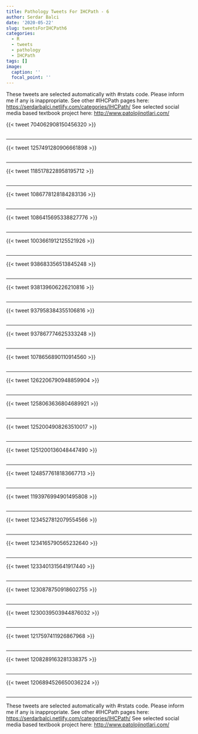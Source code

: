 ```yaml
---
title: Pathology Tweets For IHCPath - 6
author: Serdar Balci
date: '2020-05-22'
slug: tweetsForIHCPath6
categories:
  - R
  - tweets
  - pathology
  - IHCPath
tags: []
image:
  caption: ''
  focal_point: ''
---
```



These tweets are selected automatically with #rstats code. Please inform me if any is inappropriate.
See other #IHCPath pages here: https://serdarbalci.netlify.com/categories/IHCPath/ 
See selected social media based textbook project here: http://www.patolojinotlari.com/

{{< tweet 704062908150456320 >}}
<br>
<br>
<hr>
{{< tweet 1257491280906661898 >}}
<br>
<br>
<hr>
{{< tweet 1185178228958195712 >}}
<br>
<br>
<hr>
{{< tweet 1086778128184283136 >}}
<br>
<br>
<hr>
{{< tweet 1086415695338827776 >}}
<br>
<br>
<hr>
{{< tweet 1003661912125521926 >}}
<br>
<br>
<hr>
{{< tweet 938683356513845248 >}}
<br>
<br>
<hr>
{{< tweet 938139606226210816 >}}
<br>
<br>
<hr>
{{< tweet 937958384355106816 >}}
<br>
<br>
<hr>
{{< tweet 937867774625333248 >}}
<br>
<br>
<hr>
{{< tweet 1078656890110914560 >}}
<br>
<br>
<hr>
{{< tweet 1262206790948859904 >}}
<br>
<br>
<hr>
{{< tweet 1258063636804689921 >}}
<br>
<br>
<hr>
{{< tweet 1252004908263510017 >}}
<br>
<br>
<hr>
{{< tweet 1251200136048447490 >}}
<br>
<br>
<hr>
{{< tweet 1248577618183667713 >}}
<br>
<br>
<hr>
{{< tweet 1193976994901495808 >}}
<br>
<br>
<hr>
{{< tweet 1234527812079554566 >}}
<br>
<br>
<hr>
{{< tweet 1234165790565232640 >}}
<br>
<br>
<hr>
{{< tweet 1233401315641917440 >}}
<br>
<br>
<hr>
{{< tweet 1230878750918602755 >}}
<br>
<br>
<hr>
{{< tweet 1230039503944876032 >}}
<br>
<br>
<hr>
{{< tweet 1217597411926867968 >}}
<br>
<br>
<hr>
{{< tweet 1208289163281338375 >}}
<br>
<br>
<hr>
{{< tweet 1206894526650036224 >}}
<br>
<br>
<hr>


These tweets are selected automatically with #rstats code. Please inform me if any is inappropriate.
See other #IHCPath pages here: https://serdarbalci.netlify.com/categories/IHCPath/ 
See selected social media based textbook project here: http://www.patolojinotlari.com/
